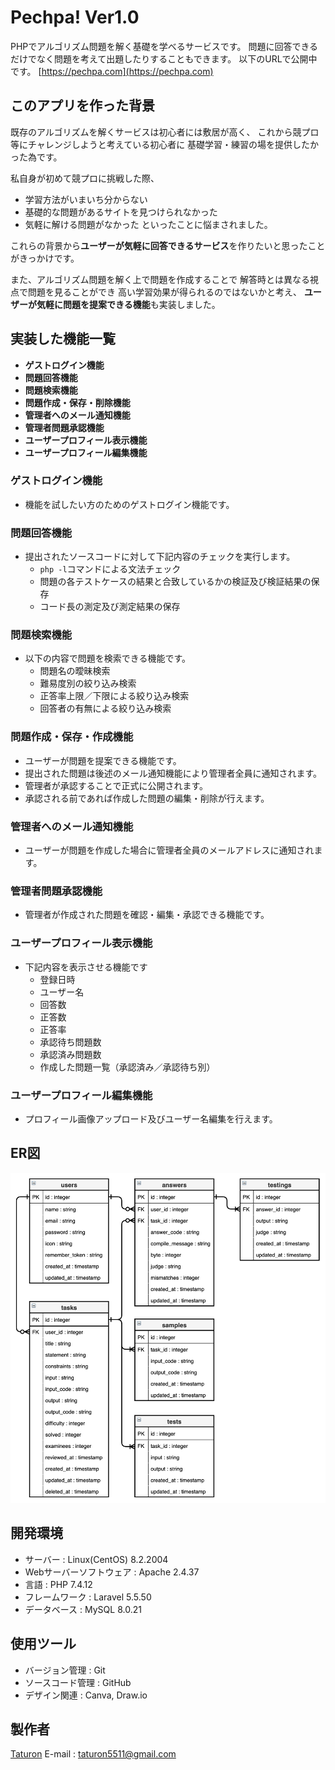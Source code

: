 # Pechpa! Ver1.0
PHPでアルゴリズム問題を解く基礎を学べるサービスです。
問題に回答できるだけでなく問題を考えて出題したりすることもできます。
以下のURLで公開中です。
[https://pechpa.com](https://pechpa.com)

## このアプリを作った背景
既存のアルゴリズムを解くサービスは初心者には敷居が高く、
これから競プロ等にチャレンジしようと考えている初心者に
基礎学習・練習の場を提供したかった為です。

私自身が初めて競プロに挑戦した際、
- 学習方法がいまいち分からない
- 基礎的な問題があるサイトを見つけられなかった
- 気軽に解ける問題がなかった
といったことに悩まされました。

これらの背景から**ユーザーが気軽に回答できるサービス**を作りたいと思ったことがきっかけです。

また、アルゴリズム問題を解く上で問題を作成することで
解答時とは異なる視点で問題を見ることができ
高い学習効果が得られるのではないかと考え、
**ユーザーが気軽に問題を提案できる機能**も実装しました。

## 実装した機能一覧
- **ゲストログイン機能**
- **問題回答機能**
- **問題検索機能**
- **問題作成・保存・削除機能**
- **管理者へのメール通知機能**
- **管理者問題承認機能**
- **ユーザープロフィール表示機能**
- **ユーザープロフィール編集機能**

### ゲストログイン機能
- 機能を試したい方のためのゲストログイン機能です。

### 問題回答機能
- 提出されたソースコードに対して下記内容のチェックを実行します。
	- `php -l`コマンドによる文法チェック
	- 問題の各テストケースの結果と合致しているかの検証及び検証結果の保存
	- コード長の測定及び測定結果の保存

### 問題検索機能
- 以下の内容で問題を検索できる機能です。
	- 問題名の曖昧検索
	- 難易度別の絞り込み検索
	- 正答率上限／下限による絞り込み検索
	- 回答者の有無による絞り込み検索

### 問題作成・保存・作成機能
- ユーザーが問題を提案できる機能です。
- 提出された問題は後述のメール通知機能により管理者全員に通知されます。
- 管理者が承認することで正式に公開されます。
- 承認される前であれば作成した問題の編集・削除が行えます。

### 管理者へのメール通知機能
- ユーザーが問題を作成した場合に管理者全員のメールアドレスに通知されます。

### 管理者問題承認機能
- 管理者が作成された問題を確認・編集・承認できる機能です。

### ユーザープロフィール表示機能
- 下記内容を表示させる機能です
	- 登録日時
	- ユーザー名
	- 回答数
	- 正答数
	- 正答率
	- 承認待ち問題数
	- 承認済み問題数
	- 作成した問題一覧（承認済み／承認待ち別）

### ユーザープロフィール編集機能
- プロフィール画像アップロード及びユーザー名編集を行えます。

## ER図
![ER図](images/Pechpa_ER_Diagram_r0.png)

## 開発環境
- サーバー : Linux(CentOS)  8.2.2004
- Webサーバーソフトウェア : Apache 2.4.37
- 言語 : PHP 7.4.12
- フレームワーク : Laravel 5.5.50
- データベース : MySQL 8.0.21

## 使用ツール
- バージョン管理 : Git
- ソースコード管理 : GitHub
- デザイン関連 : Canva, Draw.io

## 製作者
[Taturon](https://twitter.com/_Taturon_)
E-mail : taturon5511@gmail.com
